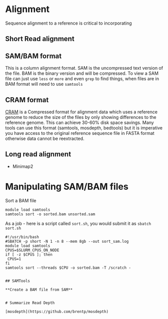 # Alignment

Sequence alignment to a reference is critical to incorporating 

## Short Read alignment



## SAM/BAM format

This is a column alignment format. SAM is the uncompressed text version of the file. BAM is the binary version and will be compressed. To view a SAM file can just use `less` or `more` and even `grep` to find things, when files are in BAM format will need to use `samtools`

## CRAM format

[CRAM](https://en.wikipedia.org/wiki/CRAM_(file_format)) is a Compressed format for alignment data which uses a reference genome to reduce the size of the files by only showing differences to the reference genome. This can achieve 30-60% disk space savings. Many tools can use this format (samtools, mosdepth, bedtools) but it is imperative you have access to the original reference sequence file in FASTA format otherwise data cannot be reextracted.

## Long read alignment

* Minimap2

# Manipulating SAM/BAM files

Sort a BAM file

```
module load samtools
samtools sort -o sorted.bam unsorted.sam
```

As a job - here is a script called `sort.sh`, you would submit it as `sbatch sort.sh`
```
#!/usr/bin/bash
#SBATCH -p short -N 1 -n 8 --mem 8gb --out sort_sam.log
module load samtools
CPUS=$SLURM_CPUS_ON_NODE
if [ -z $CPUS ]; then
 CPUS=1
fi
samtools sort --threads $CPU -o sorted.bam -T /scratch -


## SAMTools

**Create a BAM file from SAM**


# Summarize Read Depth

[mosdepth](https://github.com/brentp/mosdepth)
